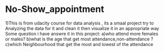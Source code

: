 # No-Show_appointment
1)This is from udacity course for data analysis , its a smaal project try to Analyzing the data for it and clean it then visualize it in an appropriate way  
Some question i have answre it in this project:
a)who attend more females or males?
b)what is the age that get most attendance,non-attendance ?
c)which Neighbourhood that get the most and lowest of the attendance
